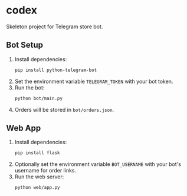 # codex

Skeleton project for Telegram store bot.

## Bot Setup

1. Install dependencies:
   ```bash
   pip install python-telegram-bot
   ```
2. Set the environment variable `TELEGRAM_TOKEN` with your bot token.
3. Run the bot:
   ```bash
   python bot/main.py
   ```
4. Orders will be stored in `bot/orders.json`.

## Web App

1. Install dependencies:
   ```bash
   pip install flask
   ```
2. Optionally set the environment variable `BOT_USERNAME` with your bot's username for order links.
3. Run the web server:
   ```bash
   python web/app.py
   ```
